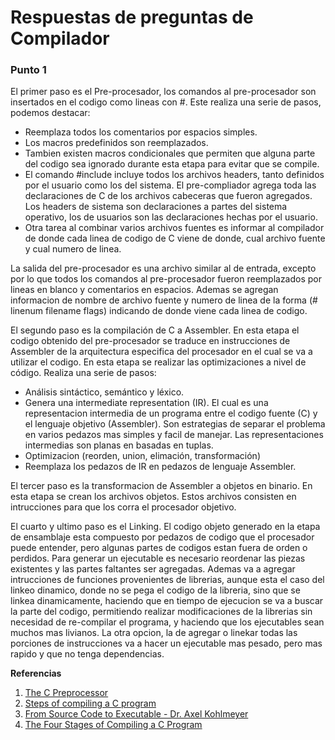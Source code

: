 # Respuestas de preguntas de Compilador

### Punto 1

El primer paso es el Pre-procesador, los comandos al pre-procesador son insertados en el codigo como lineas con #. Este realiza una serie de pasos, podemos destacar:

* Reemplaza todos los comentarios por espacios simples.
* Los macros predefinidos son reemplazados.
* Tambien existen macros condicionales que permiten que alguna parte del codigo sea ignorado durante esta etapa para evitar que se compile.
* El comando #include incluye todos los archivos headers, tanto definidos por el usuario como los del sistema. El pre-compliador agrega toda las declaraciones de C de los archivos cabeceras que fueron agregados. Los headers de sistema son declaraciones a partes del sistema operativo, los de usuarios son las declaraciones hechas por el usuario.
* Otra tarea al combinar varios archivos fuentes es informar al compilador de donde cada linea de codigo de C viene de donde, cual archivo fuente y cual numero de linea.

La salida del pre-procesador es una archivo similar al de entrada, excepto por lo que todos los comandos al pre-procesador fueron reemplazados por lineas en blanco y comentarios en espacios. Ademas se agregan informacion de nombre de archivo fuente y numero de linea de la forma (# linenum filename flags) indicando de donde viene cada linea de codigo.

El segundo paso es la compilación de C a Assembler. En esta etapa el codigo obtenido del pre-procesador se traduce en instrucciones de Assembler de la arquitectura especifica del procesador en el cual se va a utilizar el codigo. En esta etapa se realizar las optimizaciones a nivel de código. Realiza una serie de pasos:

* Análisis sintáctico, semántico y léxico.
* Genera una intermediate representation (IR). El cual es una representacion intermedia de un programa entre el codigo fuente (C) y el lenguaje objetivo (Assembler). Son estrategias de separar el problema en varios pedazos mas simples y facil de manejar. Las representaciones intermedias son planas en basadas en tuplas.
* Optimizacion (reorden, union, elimación, transformación)
* Reemplaza los pedazos de IR en pedazos de lenguaje Assembler.

El tercer paso es la transformacion de Assembler a objetos en binario. En esta etapa se crean los archivos objetos. Estos archivos consisten en intrucciones para que los corra el procesador objetivo.

El cuarto y ultimo paso es el Linking. El codigo objeto generado en la etapa de ensamblaje esta compuesto por pedazos de codigo que el procesador puede entender, pero algunas partes de codigos estan fuera de orden o perdidos. Para generar un ejecutable es necesario reordenar las piezas existentes y las partes faltantes ser agregadas. Ademas va a agregar intrucciones de funciones provenientes de librerias, aunque esta el caso del linkeo dinamico, donde no se pega el codigo de la libreria, sino que se linkea dinamicamente, haciendo que en tiempo de ejecucion se va a buscar la parte del codigo, permitiendo realizar modificaciones de la librerias sin necesidad de re-compilar el programa, y haciendo que los ejecutables sean muchos mas livianos. La otra opcion, la de agregar o linekar todas las porciones de instrucciones va a hacer un ejecutable mas pesado, pero mas rapido y que no tenga dependencias.

 **Referencias**

1. [The C Preprocessor](https://www.slac.stanford.edu/comp/unix/gnu-info/cpp_1.html)
2. [Steps of compiling a C program](https://medium.com/@bchen720/steps-of-compiling-a-c-program-7a9a531eb9f8)
3. [From Source Code to Executable - Dr. Axel Kohlmeyer](https://www.ictp.it/media/539402/HPC-Appointment-6.pdf)
4. [The Four Stages of Compiling a C Program](https://www.calleerlandsson.com/the-four-stages-of-compiling-a-c-program/)
